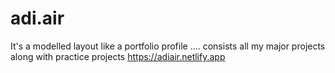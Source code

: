 # adi.air
It's a modelled layout like a portfolio profile .... consists all my major projects along with practice projects
https://adiair.netlify.app
